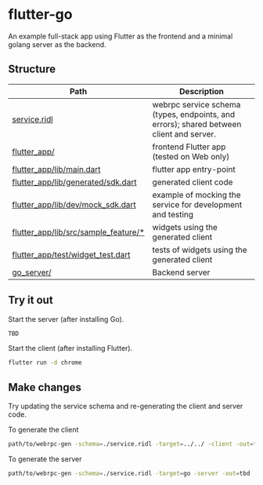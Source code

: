# flutter-go
An example full-stack app using Flutter as the frontend and a minimal golang server as the backend.

## Structure

| Path                                                | Description |
| --------------------------------------------------- | ---------- |
| [service.ridl](./service.ridl) | webrpc service schema (types, endpoints, and errors); shared between client and server. |
| [flutter_app/](./flutter_app/) | frontend Flutter app (tested on Web only) |
| [flutter_app/lib/main.dart](./flutter_app/lib/main.dart) | flutter app entry-point |
| [flutter_app/lib/generated/sdk.dart](./flutter_app/lib/generated/sdk.dart) | generated client code |
| [flutter_app/lib/dev/mock_sdk.dart](./flutter_app/lib/dev/mock_sdk.dart) | example of mocking the service for development and testing |
| [flutter_app/lib/src/sample_feature/*](./flutter_app/lib/src/sample_feature/) | widgets using the generated client |
| [flutter_app/test/widget_test.dart](./flutter_app/test/widget_test.dart) | tests of widgets using the generated client |
| [go_server/](./go_server/) | Backend server |

## Try it out
Start the server (after installing Go).
```bash
TBD
```

Start the client (after installing Flutter).
```bash
flutter run -d chrome
```

## Make changes
Try updating the service schema and re-generating the client and server code.

To generate the client
```bash
path/to/webrpc-gen -schema=./service.ridl -target=../../ -client -out=flutter_app/lib/generated/sdk.dart
```

To generate the server
```bash
path/to/webrpc-gen -schema=./service.ridl -target=go -server -out=tbd
```